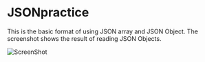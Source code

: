 # JSONpractice

This is the basic format of using JSON array and JSON Object.
The screenshot shows the result of reading JSON Objects.

![ScreenShot](http://i.imgur.com/mW90Gzr.png)

